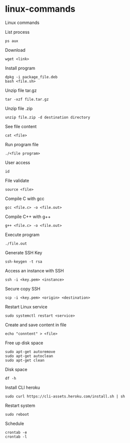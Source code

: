 # linux-commands
Linux commands

List process
```
ps aux
```

Download
```
wget <link>
```

Install program
```
dpkg -i package_file.deb
bash <file.sh>
```

Unzip file tar.gz
```
tar -xzf file.tar.gz
```

Unzip file .zip
```
unzip file.zip -d destination directory
```

See file content
```
cat <file>
```

Run program file
```
./<file program>
```

User access
```
id
```

File validate
```
source <file>
```

Compile C with gcc
```
gcc <file.c> -o <file.out>
```

Compile C++ with g++
```
g++ <file.c> -o <file.out>
```

Execute program
```
./file.out
```

Generate SSH Key
```
ssh-keygen -t rsa
```

Access an instance with SSH
```
ssh -i <key.pem> <instance>
```

Secure copy SSH
```
scp -i <key.pem> <origin> <destination>
```

Restart Linux service
```
sudo systemctl restart <service>
```

Create and save content in file
```
echo "conntent" > <file>
```

Free up disk space
```
sudo apt-get autoremove
sudo apt-get autoclean
sudo apt-get clean
```

Disk space
```
df -h
```

Install CLI heroku
```
sudo curl https://cli-assets.heroku.com/install.sh | sh
```

Restart system
```
sudo reboot
```

Schedule
```
crontab -e
crontab -l
```
